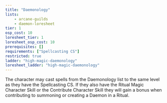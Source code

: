 ```yaml
---
title: "Daemonology"
lists:
    - arcane-guilds
    - daemon-loresheet
tier: 1
osp_cost: 10
loresheet_tier: 1
loresheet_osp_cost: 10
prerequisites: []
requirements: ["Spellcasting CS"]
restricted: true
ladder: "high-magic-daemonology"
loresheet_ladder: "high-magic-daemonology"
---
```

The character may cast spells from the Daemonology list to the same level as they have the Spellcasting CS. If they also have the Ritual Magic Character Skill or the Contribute Character Skill they will gain a bonus when contributing to summoning or creating a Daemon in a Ritual.